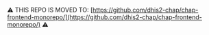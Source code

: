 ⚠️ THIS REPO IS MOVED TO: [https://github.com/dhis2-chap/chap-frontend-monorepo/](https://github.com/dhis2-chap/chap-frontend-monorepo/) ⚠️
